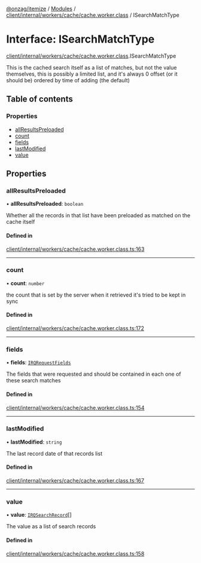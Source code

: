 [@onzag/itemize](../README.md) / [Modules](../modules.md) / [client/internal/workers/cache/cache.worker.class](../modules/client_internal_workers_cache_cache_worker_class.md) / ISearchMatchType

# Interface: ISearchMatchType

[client/internal/workers/cache/cache.worker.class](../modules/client_internal_workers_cache_cache_worker_class.md).ISearchMatchType

This is the cached search itself as a list of matches, but not the value
themselves, this is possibly a limited list, and it's always 0 offset
(or it should be) ordered by time of adding (the default)

## Table of contents

### Properties

- [allResultsPreloaded](client_internal_workers_cache_cache_worker_class.ISearchMatchType.md#allresultspreloaded)
- [count](client_internal_workers_cache_cache_worker_class.ISearchMatchType.md#count)
- [fields](client_internal_workers_cache_cache_worker_class.ISearchMatchType.md#fields)
- [lastModified](client_internal_workers_cache_cache_worker_class.ISearchMatchType.md#lastmodified)
- [value](client_internal_workers_cache_cache_worker_class.ISearchMatchType.md#value)

## Properties

### allResultsPreloaded

• **allResultsPreloaded**: `boolean`

Whether all the records in that list have been preloaded
as matched on the cache itself

#### Defined in

[client/internal/workers/cache/cache.worker.class.ts:163](https://github.com/onzag/itemize/blob/59702dd5/client/internal/workers/cache/cache.worker.class.ts#L163)

___

### count

• **count**: `number`

the count that is set by the server when it retrieved
it's tried to be kept in sync

#### Defined in

[client/internal/workers/cache/cache.worker.class.ts:172](https://github.com/onzag/itemize/blob/59702dd5/client/internal/workers/cache/cache.worker.class.ts#L172)

___

### fields

• **fields**: [`IRQRequestFields`](rq_querier.IRQRequestFields.md)

The fields that were requested and should be contained
in each one of these search matches

#### Defined in

[client/internal/workers/cache/cache.worker.class.ts:154](https://github.com/onzag/itemize/blob/59702dd5/client/internal/workers/cache/cache.worker.class.ts#L154)

___

### lastModified

• **lastModified**: `string`

The last record date of that records list

#### Defined in

[client/internal/workers/cache/cache.worker.class.ts:167](https://github.com/onzag/itemize/blob/59702dd5/client/internal/workers/cache/cache.worker.class.ts#L167)

___

### value

• **value**: [`IRQSearchRecord`](rq_querier.IRQSearchRecord.md)[]

The value as a list of search records

#### Defined in

[client/internal/workers/cache/cache.worker.class.ts:158](https://github.com/onzag/itemize/blob/59702dd5/client/internal/workers/cache/cache.worker.class.ts#L158)
